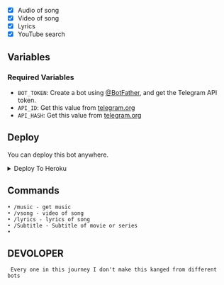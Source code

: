 

- [x] Audio of song 
- [x] Video of song
- [x] Lyrics
- [X] YouTube search

## Variables

### Required Variables
* `BOT_TOKEN`: Create a bot using [@BotFather](https://telegram.dog/BotFather), and get the Telegram API token.
* `API_ID`: Get this value from [telegram.org](https://my.telegram.org/apps)
* `API_HASH`: Get this value from [telegram.org](https://my.telegram.org/apps)



## Deploy
You can deploy this bot anywhere.


<details><summary>Deploy To Heroku</summary>
<p>
<br>
<a href="https://heroku.com/deploy?template=https://github.com/NAVIPAVI6818/SONG_BOT/tree/master">
  <img src="https://www.herokucdn.com/deploy/button.svg" alt="Deploy">
</a>
</p>
</details>



## Commands
```
• /music - get music 
• /vsong - video of song 
• /lyrics - lyrics of song
• /Subtitle - Subtitle of movie or series
• 
```

## DEVOLOPER
```
 Every one in this journey I don't make this kanged from different bots 
```

